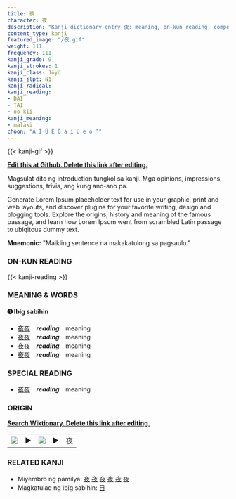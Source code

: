 ```yaml
---
title: 夜
character: 夜
description: "Kanji dictionary entry 夜: meaning, on-kun reading, compounds, origin, related kanji"
content_type: kanji
featured_image: "/夜.gif"
weight: 111
frequency: 111
kanji_grade: 9
kanji_strokes: 1
kanji_class: Jōyō
kanji_jlpt: N1
kanji_radical: 
kanji_reading: 
- DAI
- TAI
- oo-kii
kanji_meaning:
- malaki
chōon: "Ā Ī Ū Ē Ō ā ī ū ē ō ’"
---
```

[//]: # (Don't edit the line below. Kanji animated GIF code is automatically generated.)
{{< kanji-gif >}}

[//]: # (Edit below this line.)

**[Edit this at Github. Delete this link after editing.](https://github.com/tim0g/tim/tree/main/content/kanji/夜/index.md)**

Magsulat dito ng introduction tungkol sa kanji. Mga opinions, impressions, suggestions, trivia, ang kung ano-ano pa.

Generate Lorem Ipsum placeholder text for use in your graphic, print and web layouts, and discover plugins for your favorite writing, design and blogging tools. Explore the origins, history and meaning of the famous passage, and learn how Lorem Ipsum went from scrambled Latin passage to ubiqitous dummy text.
 
**Mnemonic:** "Maikling sentence na makakatulong sa pagsaulo."

### ON-KUN READING

[//]: # (Don't edit the line below. ON-KUN READING code is automatically generated.)
{{< kanji-reading >}}

### MEANING & WORDS

#### ➊ **Ibig sabihin**
  - [夜](../夜)[夜](../夜)　***reading***　meaning
  - [夜](../夜)[夜](../夜)　***reading***　meaning
  - [夜](../夜)[夜](../夜)　***reading***　meaning
  - [夜](../夜)[夜](../夜)　***reading***　meaning

### SPECIAL READING
  - [夜](../夜)[夜](../夜)　***reading***　meaning

### ORIGIN

**[Search Wiktionary. Delete this link after editing.](https://wiktionary.org/wiki/夜)**
<table class="kanji-table"><tr><td>
<img src="60px-夜-bronze.svg.png">
</td><td>▶</td><td>
<img src="60px-夜-oracle.svg.png">
</td><td>▶</td>
<td class="kanji-origin">夜</td>
</tr></table>

### RELATED KANJI
- Miyembro ng pamilya: [夜](../夜) [夜](../夜) [夜](../夜) [夜](../夜) [夜](../夜) [夜](../夜)
- Magkatulad ng ibig sabihin: [日](../日)
